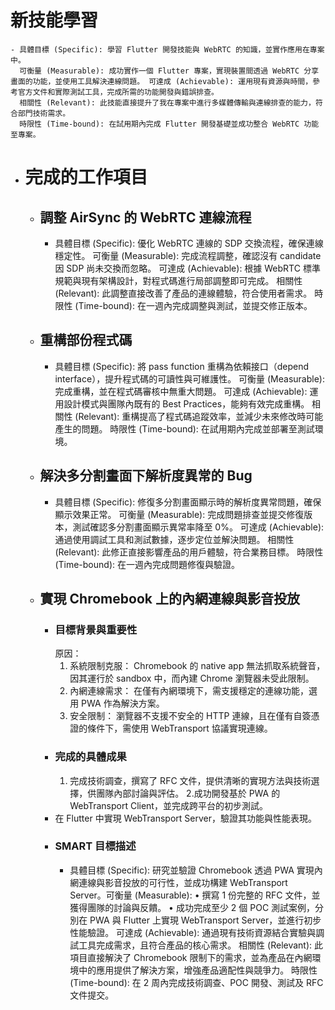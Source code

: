# 新技能學習
	- 具體目標 (Specific): 學習 Flutter 開發技能與 WebRTC 的知識，並實作應用在專案中。
	  可衡量 (Measurable): 成功實作一個 Flutter 專案，實現裝置間透過 WebRTC 分享畫面的功能，並使用工具解決連線問題。 可達成 (Achievable): 運用現有資源與時間，參考官方文件和實際測試工具，完成所需的功能開發與錯誤排查。
	  相關性 (Relevant): 此技能直接提升了我在專案中進行多媒體傳輸與連線排查的能力，符合部門技術需求。 
	  時限性 (Time-bound): 在試用期內完成 Flutter 開發基礎並成功整合 WebRTC 功能至專案。
- # 完成的工作項目
	- ## 調整 AirSync 的 WebRTC 連線流程
		- 具體目標 (Specific): 優化 WebRTC 連線的 SDP 交換流程，確保連線穩定性。
		  可衡量 (Measurable): 完成流程調整，確認沒有 candidate 因 SDP 尚未交換而忽略。
		  可達成 (Achievable): 根據 WebRTC 標準規範與現有架構設計，對程式碼進行局部調整即可完成。
		  相關性 (Relevant): 此調整直接改善了產品的連線體驗，符合使用者需求。
		  時限性 (Time-bound): 在一週內完成調整與測試，並提交修正版本。
	- ## 重構部份程式碼
		- 具體目標 (Specific): 將 pass function 重構為依賴接口（depend interface），提升程式碼的可讀性與可維護性。
		  可衡量 (Measurable): 完成重構，並在程式碼審核中無重大問題。
		  可達成 (Achievable): 運用設計模式與團隊內既有的 Best Practices，能夠有效完成重構。
		  相關性 (Relevant): 重構提高了程式碼追蹤效率，並減少未來修改時可能產生的問題。
		  時限性 (Time-bound): 在試用期內完成並部署至測試環境。
	- ## 解決多分割畫面下解析度異常的 Bug
		- 具體目標 (Specific): 修復多分割畫面顯示時的解析度異常問題，確保顯示效果正常。
		  可衡量 (Measurable): 完成問題排查並提交修復版本，測試確認多分割畫面顯示異常率降至 0%。
		  可達成 (Achievable): 通過使用調試工具和測試數據，逐步定位並解決問題。
		  相關性 (Relevant): 此修正直接影響產品的用戶體驗，符合業務目標。
		  時限性 (Time-bound): 在一週內完成問題修復與驗證。
	- ## 實現 Chromebook 上的內網連線與影音投放
		- ### 目標背景與重要性
		  原因：
		  1.	系統限制克服： Chromebook 的 native app 無法抓取系統聲音，因其運行於 sandbox 中，而內建 Chrome 瀏覽器未受此限制。
		  2.	內網連線需求： 在僅有內網環境下，需支援穩定的連線功能，選用 PWA 作為解決方案。
		  3.	安全限制： 瀏覽器不支援不安全的 HTTP 連線，且在僅有自簽憑證的條件下，需使用 WebTransport 協議實現連線。
		- ### 完成的具體成果
		  1. 完成技術調查，撰寫了 RFC 文件，提供清晰的實現方法與技術選擇，供團隊內部討論與評估。
		  2.成功開發基於 PWA 的 WebTransport Client，並完成跨平台的初步測試。
		- 在 Flutter 中實現 WebTransport Server，驗證其功能與性能表現。
		- ### SMART 目標描述
			- 具體目標 (Specific):
			  研究並驗證 Chromebook 透過 PWA 實現內網連線與影音投放的可行性，並成功構建 WebTransport Server。可衡量 (Measurable):
			  •	撰寫 1 份完整的 RFC 文件，並獲得團隊的討論與反饋。
			  •	成功完成至少 2 個 POC 測試案例，分別在 PWA 與 Flutter 上實現 WebTransport Server，並進行初步性能驗證。
			  可達成 (Achievable): 通過現有技術資源結合實驗與調試工具完成需求，且符合產品的核心需求。
			  相關性 (Relevant): 此項目直接解決了 Chromebook 限制下的需求，並為產品在內網環境中的應用提供了解決方案，增強產品適配性與競爭力。
			  時限性 (Time-bound): 在 2 周內完成技術調查、POC 開發、測試及 RFC 文件提交。